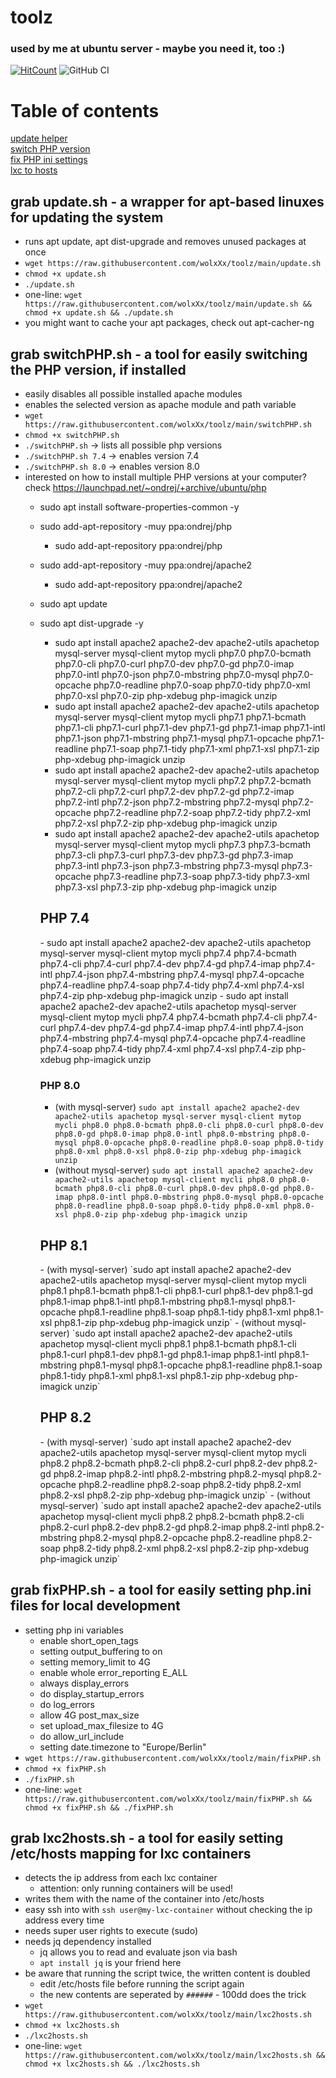 # toolz
### used by me at ubuntu server - maybe you need it, too :) 

[![HitCount](https://hits.dwyl.com/wolxXx/toolz.svg?style=flat-square)](http://hits.dwyl.com/wolxXx/toolz)
![GitHub CI](https://github.com/dwyl/auth_plug/actions/workflows/ci.yml/badge.svg)

# Table of contents
[update helper](#update)<br>
[switch PHP version](#switch)<br>
[fix PHP ini settings](#fixphp)<br>
[lxc to hosts](#lxc2hosts)<br>


## grab update.sh - a wrapper for apt-based linuxes for updating the system <a name="update"></a>
- runs apt update, apt dist-upgrade and removes unused packages at once
- `wget https://raw.githubusercontent.com/wolxXx/toolz/main/update.sh`
- `chmod +x update.sh`
- `./update.sh`
- one-line: `wget https://raw.githubusercontent.com/wolxXx/toolz/main/update.sh && chmod +x update.sh && ./update.sh`
- you might want to cache your apt packages, check out apt-cacher-ng 

## grab switchPHP.sh - a tool for easily switching the PHP version, if installed <a name="switch"></a>
- easily disables all possible installed apache modules
- enables the selected version as apache module and path variable
- `wget https://raw.githubusercontent.com/wolxXx/toolz/main/switchPHP.sh`
- `chmod +x switchPHP.sh`
- `./switchPHP.sh` -> lists all possible php versions
- `./switchPHP.sh 7.4` -> enables version 7.4
- `./switchPHP.sh 8.0` -> enables version 8.0
- interested on how to install multiple PHP versions at your computer? check https://launchpad.net/~ondrej/+archive/ubuntu/php 
  - sudo apt install software-properties-common -y
  - sudo add-apt-repository -muy ppa:ondrej/php
    - sudo add-apt-repository ppa:ondrej/php 
  - sudo add-apt-repository -muy ppa:ondrej/apache2
    - sudo add-apt-repository ppa:ondrej/apache2
  - sudo apt update
  - sudo apt dist-upgrade -y
    - sudo apt install apache2 apache2-dev apache2-utils apachetop mysql-server mysql-client mytop mycli php7.0 php7.0-bcmath php7.0-cli php7.0-curl php7.0-dev php7.0-gd php7.0-imap php7.0-intl php7.0-json php7.0-mbstring php7.0-mysql php7.0-opcache php7.0-readline php7.0-soap php7.0-tidy php7.0-xml php7.0-xsl php7.0-zip php-xdebug php-imagick unzip
    - sudo apt install apache2 apache2-dev apache2-utils apachetop mysql-server mysql-client mytop mycli php7.1 php7.1-bcmath php7.1-cli php7.1-curl php7.1-dev php7.1-gd php7.1-imap php7.1-intl php7.1-json php7.1-mbstring php7.1-mysql php7.1-opcache php7.1-readline php7.1-soap php7.1-tidy php7.1-xml php7.1-xsl php7.1-zip php-xdebug php-imagick unzip
    - sudo apt install apache2 apache2-dev apache2-utils apachetop mysql-server mysql-client mytop mycli php7.2 php7.2-bcmath php7.2-cli php7.2-curl php7.2-dev php7.2-gd php7.2-imap php7.2-intl php7.2-json php7.2-mbstring php7.2-mysql php7.2-opcache php7.2-readline php7.2-soap php7.2-tidy php7.2-xml php7.2-xsl php7.2-zip php-xdebug php-imagick unzip
    - sudo apt install apache2 apache2-dev apache2-utils apachetop mysql-server mysql-client mytop mycli php7.3 php7.3-bcmath php7.3-cli php7.3-curl php7.3-dev php7.3-gd php7.3-imap php7.3-intl php7.3-json php7.3-mbstring php7.3-mysql php7.3-opcache php7.3-readline php7.3-soap php7.3-tidy php7.3-xml php7.3-xsl php7.3-zip php-xdebug php-imagick unzip

    <h2>PHP 7.4</h2>
    - sudo apt install apache2 apache2-dev apache2-utils apachetop mysql-server mysql-client mytop mycli php7.4 php7.4-bcmath php7.4-cli php7.4-curl php7.4-dev php7.4-gd php7.4-imap php7.4-intl php7.4-json php7.4-mbstring php7.4-mysql php7.4-opcache php7.4-readline php7.4-soap php7.4-tidy php7.4-xml php7.4-xsl php7.4-zip php-xdebug php-imagick unzip
    - sudo apt install apache2 apache2-dev apache2-utils apachetop mysql-server mysql-client mytop mycli php7.4 php7.4-bcmath php7.4-cli php7.4-curl php7.4-dev php7.4-gd php7.4-imap php7.4-intl php7.4-json php7.4-mbstring php7.4-mysql php7.4-opcache php7.4-readline php7.4-soap php7.4-tidy php7.4-xml php7.4-xsl php7.4-zip php-xdebug php-imagick unzip

    ### PHP 8.0
    - (with mysql-server) `sudo apt install apache2 apache2-dev apache2-utils apachetop mysql-server mysql-client mytop mycli php8.0 php8.0-bcmath php8.0-cli php8.0-curl php8.0-dev php8.0-gd php8.0-imap php8.0-intl php8.0-mbstring php8.0-mysql php8.0-opcache php8.0-readline php8.0-soap php8.0-tidy php8.0-xml php8.0-xsl php8.0-zip php-xdebug php-imagick unzip`
    - (without mysql-server) `sudo apt install apache2 apache2-dev apache2-utils apachetop mysql-client mycli php8.0 php8.0-bcmath php8.0-cli php8.0-curl php8.0-dev php8.0-gd php8.0-imap php8.0-intl php8.0-mbstring php8.0-mysql php8.0-opcache php8.0-readline php8.0-soap php8.0-tidy php8.0-xml php8.0-xsl php8.0-zip php-xdebug php-imagick unzip`

    <h2>PHP 8.1</h2>
    - (with mysql-server) `sudo apt install apache2 apache2-dev apache2-utils apachetop mysql-server mysql-client mytop mycli php8.1 php8.1-bcmath php8.1-cli php8.1-curl php8.1-dev php8.1-gd php8.1-imap php8.1-intl php8.1-mbstring php8.1-mysql php8.1-opcache php8.1-readline php8.1-soap php8.1-tidy php8.1-xml php8.1-xsl php8.1-zip php-xdebug php-imagick unzip`
    - (without mysql-server) `sudo apt install apache2 apache2-dev apache2-utils apachetop mysql-client mycli php8.1 php8.1-bcmath php8.1-cli php8.1-curl php8.1-dev php8.1-gd php8.1-imap php8.1-intl php8.1-mbstring php8.1-mysql php8.1-opcache php8.1-readline php8.1-soap php8.1-tidy php8.1-xml php8.1-xsl php8.1-zip php-xdebug php-imagick unzip`

    <h2>PHP 8.2</h2>
    - (with mysql-server) `sudo apt install apache2 apache2-dev apache2-utils apachetop mysql-server mysql-client mytop mycli php8.2 php8.2-bcmath php8.2-cli php8.2-curl php8.2-dev php8.2-gd php8.2-imap php8.2-intl php8.2-mbstring php8.2-mysql php8.2-opcache php8.2-readline php8.2-soap php8.2-tidy php8.2-xml php8.2-xsl php8.2-zip php-xdebug php-imagick unzip`
    - (without mysql-server) `sudo apt install apache2 apache2-dev apache2-utils apachetop mysql-client mycli php8.2 php8.2-bcmath php8.2-cli php8.2-curl php8.2-dev php8.2-gd php8.2-imap php8.2-intl php8.2-mbstring php8.2-mysql php8.2-opcache php8.2-readline php8.2-soap php8.2-tidy php8.2-xml php8.2-xsl php8.2-zip php-xdebug php-imagick unzip`


## grab fixPHP.sh - a tool for easily setting php.ini files for local development <a name="fixphp"></a>
- setting php ini variables
  - enable short_open_tags
  - setting output_buffering to on 
  - setting memory_limit to 4G
  - enable whole error_reporting E_ALL
  - always display_errors
  - do display_startup_errors
  - do log_errors
  - allow 4G post_max_size
  - set upload_max_filesize to 4G
  - do allow_url_include
  - setting date.timezone to "Europe/Berlin"
- `wget https://raw.githubusercontent.com/wolxXx/toolz/main/fixPHP.sh`
- `chmod +x fixPHP.sh`
- `./fixPHP.sh`
- one-line: `wget https://raw.githubusercontent.com/wolxXx/toolz/main/fixPHP.sh && chmod +x fixPHP.sh && ./fixPHP.sh`

## grab lxc2hosts.sh - a tool for easily setting /etc/hosts mapping for lxc containers <a name="lxc2hosts"></a>
- detects the ip address from each lxc container
  - attention: only running containers will be used!
- writes them with the name of the container into /etc/hosts 
- easy ssh into with `ssh user@my-lxc-container` without checking the ip address every time
- needs super user rights to execute (sudo)
- needs jq dependency installed
  - jq allows you to read and evaluate json via bash
  - `apt install jq` is your friend here 
- be aware that running the script twice, the written content is doubled
  - edit /etc/hosts file before running the script again
  - the new contents are seperated by `######` - 100dd does the trick  
- `wget https://raw.githubusercontent.com/wolxXx/toolz/main/lxc2hosts.sh`
- `chmod +x lxc2hosts.sh`
- `./lxc2hosts.sh`
- one-line: `wget https://raw.githubusercontent.com/wolxXx/toolz/main/lxc2hosts.sh && chmod +x lxc2hosts.sh && ./lxc2hosts.sh`
